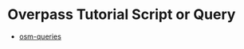 # Overpass Tutorial Script or Query 

- [osm-queries](https://osm-queries.ldodds.com/tutorial/index.html)